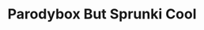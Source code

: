 ---
slug: parodybox-but-sprunki-cool-1873
title: Parodybox But Sprunki Cool
description: "Parodybox But Sprunki Cool is an exciting online game. Play for free directly in your browser!"
icon: /images/popular_mods/Parodybox But Sprunki Cool.png
url: https://wowtbc.net/sprunkin/parodybox-but-sprunkicool/index.html
previewImage: /images/popular_mods/Parodybox But Sprunki Cool.png
type: popular mods

# SEO配置
seo:
  title: "Parodybox But Sprunki Cool - Play Free Online Game | Fun Browser Games"
  description: "Parodybox But Sprunki Cool - Play this fun online game for free in your browser. No download required!"
  ogImage: "/images/popular_mods/Parodybox But Sprunki Cool.png"
  keywords: "parodybox-but-sprunki-cool-1873, online game, browser game, free game, popular mods game, play online"

videoUrls:
  - https://www.youtube.com/embed/example1
  - https://www.youtube.com/embed/example2

whyPlay:
  title: "Why Play Parodybox But Sprunki Cool?"
  items:
    - "Immersive Gameplay: Parodybox But Sprunki Cool offers an engaging and immersive gaming experience that will keep you entertained for hours"
    - "Challenging Levels: Test your skills with increasingly difficult challenges and obstacles"
    - "Beautiful Graphics: Enjoy stunning visuals and smooth animations that bring the game world to life"
    - "Regular Updates: New content and features are added regularly to keep the game fresh and exciting"
    - "Free to Play: Experience all the fun without spending a penny"
    - "Community Features: Connect with other players, share strategies, and compete for high scores"
    - "Cross-Platform: Play on any device with a web browser, no downloads required"

features:
  title: "Key Features of Parodybox But Sprunki Cool"
  image: "/images/popular_mods/Parodybox But Sprunki Cool.png"
  items:
    - "Intuitive Controls: Easy to learn controls make Parodybox But Sprunki Cool accessible for players of all skill levels"
    - "Multiple Game Modes: Enjoy various gameplay options that provide different challenges and experiences"
    - "Character Customization: Personalize your gaming experience with unique characters and items"
    - "Achievement System: Complete special tasks to earn rewards and recognition"
    - "Leaderboards: Compete with players worldwide and see who can achieve the highest scores"

characteristics:
  title: "Game Characteristics"
  image: "/images/popular_mods/Parodybox But Sprunki Cool.png"
  items:
    - "Genre: Popular mods game with elements of strategy and skill"
    - "Difficulty: Suitable for both casual gamers and those seeking a challenge"
    - "Play Time: Quick sessions or extended gameplay, depending on your preference"
    - "Art Style: Vibrant and engaging visuals that enhance the gaming experience"
    - "Sound Design: Immersive audio that complements the gameplay perfectly"

info: "Parodybox But Sprunki Cool is an exciting online game that offers players a unique and engaging gaming experience. With its intuitive controls, stunning visuals, and challenging gameplay, Parodybox But Sprunki Cool provides hours of entertainment for players of all ages and skill levels. Whether you're looking for a quick gaming session during a break or an extended play session, Parodybox But Sprunki Cool delivers an immersive experience that will keep you coming back for more. The game features multiple levels of increasing difficulty, ensuring that players are constantly challenged as they progress. With regular updates adding new content and features, Parodybox But Sprunki Cool remains fresh and exciting, providing endless entertainment options for its growing community of players."

howToPlayIntro: "Welcome to Parodybox But Sprunki Cool! This guide will walk you through the basics and help you master the game. Whether you're a beginner or looking to improve your skills, these tips and instructions will enhance your gaming experience."

howToPlaySteps:
  - title: "Getting Started"
    description: "Begin your Parodybox But Sprunki Cool adventure by familiarizing yourself with the controls. Use your keyboard or mouse to navigate through the game interface. The tutorial will guide you through the basic mechanics and help you understand the objectives."
  - title: "Understanding the Objectives"
    description: "In Parodybox But Sprunki Cool, your main goal is to progress through levels by completing specific objectives. Each level presents unique challenges that require different strategies and approaches."
  - title: "Mastering the Controls"
    description: "Practice using the controls to improve your precision and reaction time. Parodybox But Sprunki Cool requires quick reflexes and strategic thinking to overcome obstacles and defeat opponents."
  - title: "Utilizing Power-ups"
    description: "Collect power-ups throughout the game to enhance your abilities and overcome difficult challenges. Each power-up offers unique advantages that can be crucial for success."
  - title: "Developing Strategies"
    description: "As you progress in Parodybox But Sprunki Cool, develop effective strategies for different scenarios. Analyze patterns, anticipate challenges, and adapt your approach to maximize your performance."

faq:
  title: "Frequently Asked Questions about Parodybox But Sprunki Cool"
  items:
    - question: "Is Parodybox But Sprunki Cool free to play?"
      answer: "Yes, Parodybox But Sprunki Cool is completely free to play directly in your web browser. No downloads or purchases are required to enjoy the full game experience."
    - question: "Can I play Parodybox But Sprunki Cool on mobile devices?"
      answer: "Yes, Parodybox But Sprunki Cool is optimized for both desktop and mobile play. You can enjoy the game on any device with a web browser and internet connection."
    - question: "Are there any in-game purchases?"
      answer: "While Parodybox But Sprunki Cool is free to play, there may be optional in-game purchases available for cosmetic items or additional features that don't affect core gameplay."
    - question: "How often is Parodybox But Sprunki Cool updated?"
      answer: "The developers regularly update Parodybox But Sprunki Cool with new content, features, and improvements based on player feedback and game performance."
    - question: "Can I play Parodybox But Sprunki Cool offline?"
      answer: "Currently, Parodybox But Sprunki Cool requires an internet connection to play as it's a browser-based online game."
    - question: "Is Parodybox But Sprunki Cool suitable for children?"
      answer: "Yes, Parodybox But Sprunki Cool is designed to be family-friendly and suitable for players of all ages."
    - question: "How do I report bugs or issues?"
      answer: "If you encounter any problems while playing Parodybox But Sprunki Cool, you can report them through the game's support page or contact the developers directly through their website."
    - question: "Still Have Questions?"
      answer: "If you have additional questions about Parodybox But Sprunki Cool that aren't covered in this FAQ, please visit our support center or contact our customer service team for assistance."
---
